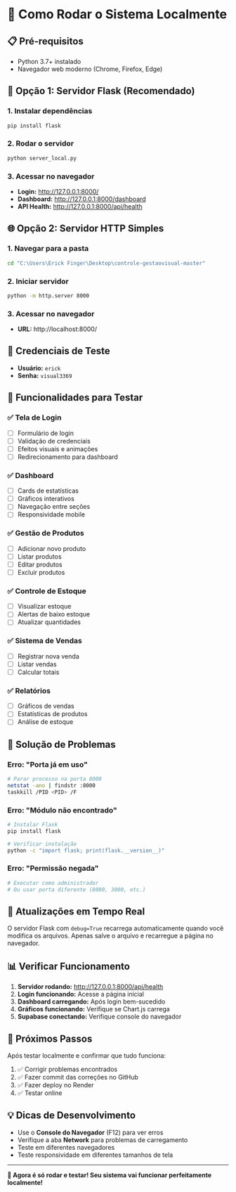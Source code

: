 # 🚀 Como Rodar o Sistema Localmente

## 📋 Pré-requisitos

- Python 3.7+ instalado
- Navegador web moderno (Chrome, Firefox, Edge)

## 🎯 Opção 1: Servidor Flask (Recomendado)

### 1. Instalar dependências
```bash
pip install flask
```

### 2. Rodar o servidor
```bash
python server_local.py
```

### 3. Acessar no navegador
- **Login:** http://127.0.0.1:8000/
- **Dashboard:** http://127.0.0.1:8000/dashboard
- **API Health:** http://127.0.0.1:8000/api/health

## 🌐 Opção 2: Servidor HTTP Simples

### 1. Navegar para a pasta
```bash
cd "C:\Users\Erick Finger\Desktop\controle-gestaovisual-master"
```

### 2. Iniciar servidor
```bash
python -m http.server 8000
```

### 3. Acessar no navegador
- **URL:** http://localhost:8000/

## 🔐 Credenciais de Teste

- **Usuário:** `erick`
- **Senha:** `visual3369`

## 📱 Funcionalidades para Testar

### ✅ Tela de Login
- [ ] Formulário de login
- [ ] Validação de credenciais
- [ ] Efeitos visuais e animações
- [ ] Redirecionamento para dashboard

### ✅ Dashboard
- [ ] Cards de estatísticas
- [ ] Gráficos interativos
- [ ] Navegação entre seções
- [ ] Responsividade mobile

### ✅ Gestão de Produtos
- [ ] Adicionar novo produto
- [ ] Listar produtos
- [ ] Editar produtos
- [ ] Excluir produtos

### ✅ Controle de Estoque
- [ ] Visualizar estoque
- [ ] Alertas de baixo estoque
- [ ] Atualizar quantidades

### ✅ Sistema de Vendas
- [ ] Registrar nova venda
- [ ] Listar vendas
- [ ] Calcular totais

### ✅ Relatórios
- [ ] Gráficos de vendas
- [ ] Estatísticas de produtos
- [ ] Análise de estoque

## 🐛 Solução de Problemas

### Erro: "Porta já em uso"
```bash
# Parar processo na porta 8000
netstat -ano | findstr :8000
taskkill /PID <PID> /F
```

### Erro: "Módulo não encontrado"
```bash
# Instalar Flask
pip install flask

# Verificar instalação
python -c "import flask; print(flask.__version__)"
```

### Erro: "Permissão negada"
```bash
# Executar como administrador
# Ou usar porta diferente (8080, 3000, etc.)
```

## 🔄 Atualizações em Tempo Real

O servidor Flask com `debug=True` recarrega automaticamente quando você modifica os arquivos. Apenas salve o arquivo e recarregue a página no navegador.

## 📊 Verificar Funcionamento

1. **Servidor rodando:** http://127.0.0.1:8000/api/health
2. **Login funcionando:** Acesse a página inicial
3. **Dashboard carregando:** Após login bem-sucedido
4. **Gráficos funcionando:** Verifique se Chart.js carrega
5. **Supabase conectando:** Verifique console do navegador

## 🚀 Próximos Passos

Após testar localmente e confirmar que tudo funciona:

1. ✅ Corrigir problemas encontrados
2. ✅ Fazer commit das correções no GitHub
3. ✅ Fazer deploy no Render
4. ✅ Testar online

## 💡 Dicas de Desenvolvimento

- Use o **Console do Navegador** (F12) para ver erros
- Verifique a aba **Network** para problemas de carregamento
- Teste em diferentes navegadores
- Teste responsividade em diferentes tamanhos de tela

---

**🎯 Agora é só rodar e testar! Seu sistema vai funcionar perfeitamente localmente!**
